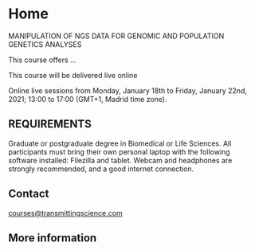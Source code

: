 # Home

MANIPULATION OF NGS DATA FOR GENOMIC AND POPULATION GENETICS ANALYSES 

This course offers ...

This course will be delivered live online

Online live sessions from Monday, January 18th to Friday, January 22nd, 2021; 13:00 to 17:00 (GMT+1, Madrid time zone).


## REQUIREMENTS

Graduate or postgraduate degree in Biomedical or Life Sciences. All participants must bring their own personal laptop with the following software installed: Filezilla and tablet. Webcam and headphones are strongly recommended, and a good internet connection.

## Contact

courses@transmittingscience.com

## More information
[](https://www.transmittingscience.com/courses/genetics-and-genomics/manipulation-ngs-data-genomic-population-genetics-analyses/)